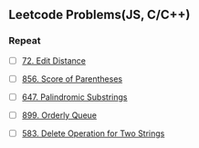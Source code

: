 ## Leetcode Problems(JS, C/C++)

### Repeat

- [ ] [72. Edit Distance](./string/72.%20Edit%20Distance%20!!!!!!!!%20DP)
- [ ] [856. Score of Parentheses](./string/856.%20Score%20of%20Parentheses%20!!!!!!!!)
- [ ] [647. Palindromic Substrings](./string/647.%20Palindromic%20Substrings)
- [ ] [899. Orderly Queue](./string/899.%20Orderly%20Queue)
- [ ] [583. Delete Operation for Two Strings]('./string/583.%20Delete%20Operation%20for%20Two%20Strings')





